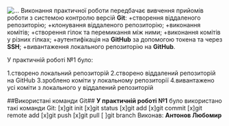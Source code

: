 ![...](https://media.ztu.edu.ua/wp-content/uploads/2020/02/Group-6-1-1536x465.png)
Виконання практичної роботи передбачає вивчення прийомів роботи з системою контролю версій **Git**:
+створення віддаленого репозиторію;
+клонування віддаленого репозиторію;
+виконання комітів;
+створення гілок та перемикання між ними;
+виконання комітів у різних гілках;
+аутентифікація на **GitHub** за допомогою токена та через **SSH**;
+вивантаження локального репозиторію на **GitHub**.

У практичній роботі №1 було:

1.створено локальний репозиторій
2.створено віддалений репозиторій на GitHub
3.зроблено коміти у локальному репозиторії
4.вивантажено усі коміти з локального у віддалений репозиторій


##Використані команди Git##
**У практичній роботі №1** було використано такі команди Git:
[x]git init
[x]git status
[x]git add
[x]git commit
[x]git remote add
[x]git push
[x]git pull
[ ]git branch
Виконав: **Антонов Любомир**

